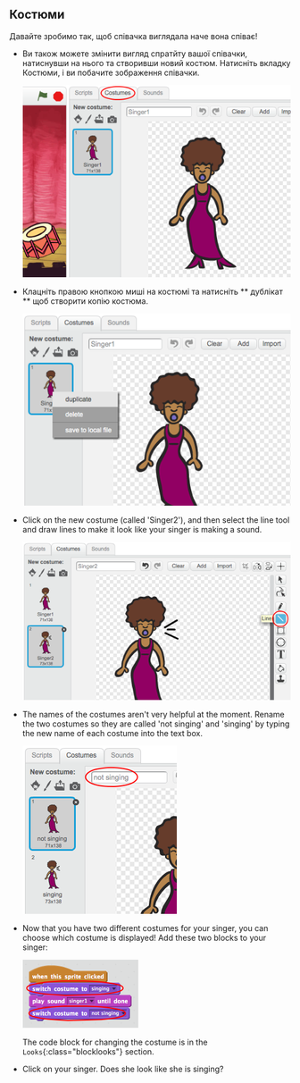 ## Костюми

Давайте зробимо так, щоб співачка виглядала наче вона співає!

+ Ви також можете змінити вигляд спратйту вашої співачки, натиснувши на нього та створивши новий костюм. Натисніть вкладку Костюми, і ви побачите зображення співачки.
    
    ![screenshot](images/band-singer-costume.png)

+ Клацніть правою кнопкою миші на костюмі та натисніть ** дублікат ** щоб створити копію костюма.
    
    ![screenshot](images/band-singer-duplicate.png)

+ Click on the new costume (called 'Singer2'), and then select the line tool and draw lines to make it look like your singer is making a sound.
    
    ![screenshot](images/band-singer-click.png)

+ The names of the costumes aren't very helpful at the moment. Rename the two costumes so they are called 'not singing' and 'singing' by typing the new name of each costume into the text box.
    
    ![screenshot](images/band-singer-name.png)

+ Now that you have two different costumes for your singer, you can choose which costume is displayed! Add these two blocks to your singer:
    
    ![screenshot](images/band-looks.png)
    
    The code block for changing the costume is in the `Looks`{:class="blocklooks"} section.

+ Click on your singer. Does she look like she is singing?
